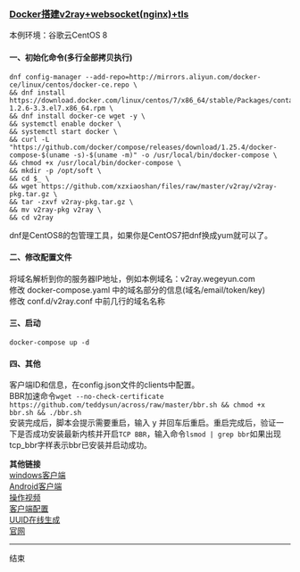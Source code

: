 ### [Docker搭建v2ray+websocket(nginx)+tls](https://github.com/xzxiaoshan/files/raw/master/v2ray/v2%2Bws%2Btls-docker.mp4)

本例环境：谷歌云CentOS 8  

#### 一、初始化命令(多行全部拷贝执行)
```
dnf config-manager --add-repo=http://mirrors.aliyun.com/docker-ce/linux/centos/docker-ce.repo \
&& dnf install https://download.docker.com/linux/centos/7/x86_64/stable/Packages/containerd.io-1.2.6-3.3.el7.x86_64.rpm \
&& dnf install docker-ce wget -y \
&& systemctl enable docker \
&& systemctl start docker \
&& curl -L "https://github.com/docker/compose/releases/download/1.25.4/docker-compose-$(uname -s)-$(uname -m)" -o /usr/local/bin/docker-compose \
&& chmod +x /usr/local/bin/docker-compose \
&& mkdir -p /opt/soft \
&& cd $_ \
&& wget https://github.com/xzxiaoshan/files/raw/master/v2ray/v2ray-pkg.tar.gz \
&& tar -zxvf v2ray-pkg.tar.gz \
&& mv v2ray-pkg v2ray \
&& cd v2ray
```
dnf是CentOS8的包管理工具，如果你是CentOS7把dnf换成yum就可以了。  

#### 二、修改配置文件  
将域名解析到你的服务器IP地址，例如本例域名：v2ray.wegeyun.com  
修改 docker-compose.yaml 中的域名部分的信息(域名/email/token/key)  
修改 conf.d/v2ray.conf 中前几行的域名名称  

#### 三、启动  
```
docker-compose up -d
```

#### 四、其他  
客户端ID和信息，在config.json文件的clients中配置。   
BBR加速命令`wget --no-check-certificate https://github.com/teddysun/across/raw/master/bbr.sh && chmod +x bbr.sh && ./bbr.sh`  
安装完成后，脚本会提示需要重启，输入 y 并回车后重启。重启完成后，验证一下是否成功安装最新内核并开启`TCP BBR`，输入命令`lsmod | grep bbr`如果出现tcp_bbr字样表示bbr已安装并启动成功。  

**其他链接**  
[windows客户端](https://github.com/2dust/v2rayN)  
[Android客户端](https://github.com/2dust/v2rayNG/releases)  
[操作视频](https://github.com/xzxiaoshan/files/raw/master/v2ray/v2%2Bws%2Btls-docker.mp4)  
[客户端配置](https://www.shawnlin.cn/v2ray-client/)  
[UUID在线生成](https://www.uuidgenerator.net/)  
[官网](https://www.v2ray.com/)  

---

结束

